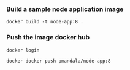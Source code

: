 ### Build a sample node application image

```
docker build -t node-app:8 .

```

### Push the image docker hub

```
docker login

docker docker push pmandala/node-app:8
```
